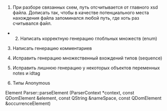 

1. При разборе связанных схем, путь отсчитывается от главного xsd файла. Дописать так, чтобы в качестве потенциального  места нахождения файла запоминался любой путь, где хоть раз считывался файл.

- 2. Написать корректную генерацию глобльных множеств (enum)

3. Написать генерацию комментариев

4. Исправить генерацию множественный вхождений типов (sequence)

5. Исправить лишнюю генерацию у некоторых объектов переменных notes и idtag 

6. Типы Anonymous

Element Parser::parseElement (ParserContext *context, const QDomElement &element,
                              const QString &nameSpace,
                              const QDomElement &occurrenceElement)


